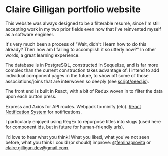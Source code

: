# Claire Gilligan portfolio website

This website was always designed to be a filterable resumé, since I'm still accepting
work in my two prior fields even now that I've reinvented myself as a software
engineer.

It's very much been a process of "Wait, didn't I learn how to do this already?
Then how am I failing to accomplish it so utterly now?" In other words, a great
learning experience.

The database is in PostgreSQL, constructed in Sequelize, and is far more complex
than the current construction takes advantage of. I intend to add individual
component pages in the future, to show off some of those associations/joins
that are interwoven so deeply (see [script/seed.js](https://github.com/feminaprovita/cg-com/blob/master/script/seed.js)).

The front end is built in React, with a bit of Redux woven in to filter the data
upon each button press.

Express and Axios for API routes. Webpack to minify (etc). [React Notification
System](http://igorprado.com/react-notification-system/) for notifications.

I particularly enjoyed using RegEx to repurpose titles into slugs (used here for
component ids, but in future for human-friendly urls).

I'd love to hear what you think! What you liked, what you've not seen before,
what you think I could (or should) improve: [@feminaprovita](https://twitter.com/feminaprovita/) or claire.gilligan.dev@gmail.com.
